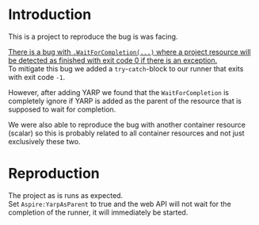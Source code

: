 # Introduction
This is a project to reproduce the bug is was facing.  

[There is a bug with `.WaitForCompletion(...)` where a project resource will be detected as finished with exit code 0 if there is an exception.](https://github.com/dotnet/aspire/issues/7373)  
To mitigate this bug we added a `try`-`catch`-block to our runner that exits with exit code `-1`.

However, after adding YARP we found that the `WaitForCompletion` is completely ignore if YARP is added as the parent of the resource that is supposed to wait for completion.

We were also able to reproduce the bug with another container resource (scalar) so this is probably related to all container resources and not just exclusively these two.

# Reproduction
The project as is runs as expected.  
Set `Aspire:YarpAsParent` to true and the web API will not wait for the completion of the runner, it will immediately be started.